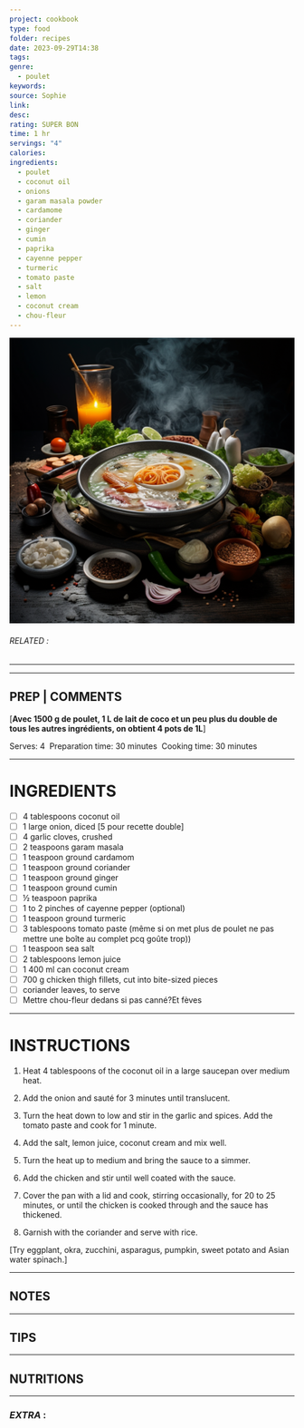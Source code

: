 ```yaml
---
project: cookbook
type: food
folder: recipes
date: 2023-09-29T14:38
tags: 
genre:
  - poulet
keywords: 
source: Sophie
link: 
desc: 
rating: SUPER BON
time: 1 hr
servings: "4"
calories: 
ingredients:
  - poulet
  - coconut oil
  - onions
  - garam masala powder
  - cardamome
  - coriander
  - ginger
  - cumin
  - paprika
  - cayenne pepper
  - turmeric
  - tomato paste
  - salt
  - lemon
  - coconut cream
  - chou-fleur
---
```


![IMAGE](_default.png)

###### *RELATED* : 
---


---
## PREP | COMMENTS

[**Avec 1500 g de poulet, 1 L de lait de coco et un peu plus du double de tous les autres ingrédients, on obtient 4 pots de 1L**]

Serves: 4 
Preparation time: 30 minutes 
Cooking time: 30 minutes

---
# INGREDIENTS

- [ ] 4 tablespoons coconut oil
- [ ] 1 large onion, diced [5 pour recette double]
- [ ] 4 garlic cloves, crushed
- [ ] 2 teaspoons garam masala
- [ ] 1 teaspoon ground cardamom
- [ ] 1 teaspoon ground coriander
- [ ] 1 teaspoon ground ginger
- [ ] 1 teaspoon ground cumin
- [ ] ½ teaspoon paprika
- [ ] 1 to 2 pinches of cayenne pepper (optional)
- [ ] 1 teaspoon ground turmeric
- [ ] 3 tablespoons tomato paste (même si on met plus de poulet ne pas mettre une boîte au complet pcq goûte trop))
- [ ] 1 teaspoon sea salt
- [ ] 2 tablespoons lemon juice
- [ ] 1 400 ml can coconut cream
- [ ] 700 g chicken thigh fillets, cut into bite-sized pieces
- [ ] coriander leaves, to serve
- [ ] Mettre chou-fleur dedans si pas canné?Et fèves

---
# INSTRUCTIONS

1. Heat 4 tablespoons of the coconut oil in a large saucepan over medium heat.
    
2. Add the onion and sauté for 3 minutes until translucent.
    
3. Turn the heat down to low and stir in the garlic and spices. Add the tomato paste and cook for 1 minute.
    
4. Add the salt, lemon juice, coconut cream and mix well.
    
5. Turn the heat up to medium and bring the sauce to a simmer.
    
6. Add the chicken and stir until well coated with the sauce.
    
7. Cover the pan with a lid and cook, stirring occasionally, for 20 to 25 minutes, or until the chicken is cooked through and the sauce has thickened.
    
8. Garnish with the coriander and serve with rice.

[Try eggplant, okra, zucchini, asparagus, pumpkin, sweet potato and Asian water spinach.]

---
## NOTES


---
## TIPS



---
## NUTRITIONS



---
### *EXTRA* :



